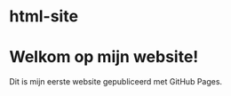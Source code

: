 # html-site
<h1>Welkom op mijn website!</h1>
<p>Dit is mijn eerste website gepubliceerd met GitHub Pages.</p>
